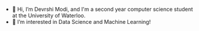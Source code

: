 - 👋 Hi, I’m Devrshi Modi, and I'm a second year computer science student at the University of Waterloo.
- 👀 I’m interested in Data Science and Machine Learning!


<!---
devrshidmodi/devrshidmodi is a ✨ special ✨ repository because its `README.md` (this file) appears on your GitHub profile.
You can click the Preview link to take a look at your changes.
--->
